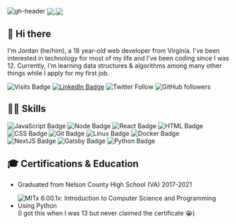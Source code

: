 

<img src="https://firebasestorage.googleapis.com/v0/b/firegram-70a8a.appspot.com/o/header.svg?alt=media&token=5a0fda20-328c-4b3c-a55a-e5c98e3faf81" alt="gh-header"/>

<a href="https://github.com/anuraghazra/github-readme-stats">
  <img align="center" src="https://github-readme-stats.vercel.app/api?username=codedbyjordan&theme=midnight-purple" />
</a>
<a href="https://github.com/anuraghazra/github-readme-stats">
  <img align="center" src="https://github-readme-stats.vercel.app/api/top-langs/?username=codedbyjordan&theme=midnight-purple" />
</a>

## 👋 Hi there
I'm Jordan (he/him), a 18 year-old web developer from Virginia. I've been interested in technology for most of my life and I've been coding since I was 12. Currently, I'm learning data structures & algorithms among many other things while I apply for my first job.


![Visits Badge](https://badges.pufler.dev/visits/codedbyjordan/codedbyjordan?logo=GitHub&color=blueviolet&style=flat-square)
[![LinkedIn Badge](https://img.shields.io/badge/LinkedIn-Profile-informational?style=flat-square&logo=linkedin&logoColor=white&color=blue)](https://www.linkedin.com/in/jordan-baron-b90984201/)
![Twitter Follow](https://img.shields.io/twitter/follow/codedbyjordan?label=codedbyjordan&logo=twitter&color=blue&style=flat-square)
![GitHub followers](https://img.shields.io/github/followers/codedbyjordan?color=black&label=codedbyjordan&logo=GitHub&style=flat-square)


## 👨‍💻 Skills
![JavaScript Badge](https://img.shields.io/badge/JavaScript-yellow?logo=JavaScript&style=flat-square)
![Node Badge](https://img.shields.io/badge/Node.js-lightgreen?logo=Node.js&style=flat-square)
![React Badge](https://img.shields.io/badge/React-blue?logo=React&style=flat-square)
![HTML Badge](https://img.shields.io/badge/HTML-orange?logo=HTML5&style=flat-square)
![CSS Badge](https://img.shields.io/badge/CSS-blue?logo=CSS3&style=flat-square)
![Git Badge](https://img.shields.io/badge/Git-orange?logo=Git&style=flat-square)
![Linux Badge](https://img.shields.io/badge/Linux-gray?logo=Linux&style=flat-square)
![Docker Badge](https://img.shields.io/badge/Docker-blue?logo=Docker&style=flat-square)
![NextJS Badge](https://img.shields.io/badge/Next.js-black?logo=Next.js&style=flat-square)
![Gatsby Badge](https://img.shields.io/badge/Gatsby-blueviolet?logo=Gatsby&style=flat-square)
![Python Badge](https://img.shields.io/badge/Python-blue?logo=Python&style=flat-square)

## 🎓 Certifications & Education
- Graduated from Nelson County High School (VA) 2017-2021

- ![MITx 6.00.1x: Introduction to Computer Science and Programming Using Python](https://courses.edx.org/certificates/7379d0764cd3434ea2ccb6f9ec42234d) (I got this when I was 13 but never claimed the certificate 😭)
